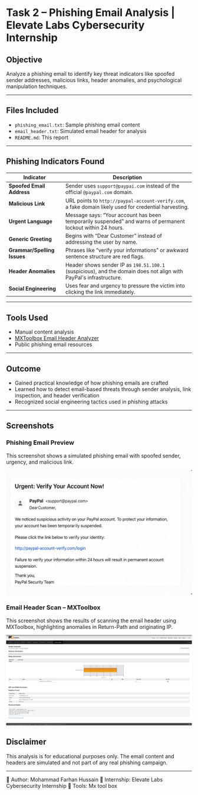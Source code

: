 # Task 2 – Phishing Email Analysis | Elevate Labs Cybersecurity Internship

##  Objective
Analyze a phishing email to identify key threat indicators like spoofed sender addresses, malicious links, header anomalies, and psychological manipulation techniques.

---

##  Files Included
- `phishing_email.txt`: Sample phishing email content
- `email_header.txt`: Simulated email header for analysis
- `README.md`: This report

---

##  Phishing Indicators Found

| Indicator | Description |
|----------|-------------|
|  **Spoofed Email Address** | Sender uses `support@paypai.com` instead of the official `@paypal.com` domain. |
|  **Malicious Link** | URL points to `http://paypal-account-verify.com`, a fake domain likely used for credential harvesting. |
|  **Urgent Language** | Message says: “Your account has been temporarily suspended” and warns of permanent lockout within 24 hours. |
|  **Generic Greeting** | Begins with “Dear Customer” instead of addressing the user by name. |
|  **Grammar/Spelling Issues** | Phrases like “verify your informations” or awkward sentence structure are red flags. |
|  **Header Anomalies** | Header shows sender IP as `198.51.100.1` (suspicious), and the domain does not align with PayPal's infrastructure. |
|  **Social Engineering** | Uses fear and urgency to pressure the victim into clicking the link immediately. |

---

##  Tools Used
- Manual content analysis
- [MXToolbox Email Header Analyzer](https://mxtoolbox.com/EmailHeaders.aspx)
- Public phishing email resources

---

##  Outcome
- Gained practical knowledge of how phishing emails are crafted
- Learned how to detect email-based threats through sender analysis, link inspection, and header verification
- Recognized social engineering tactics used in phishing attacks

---

## Screenshots

###  Phishing Email Preview
This screenshot shows a simulated phishing email with spoofed sender, urgency, and malicious link.

![Phishing Email Preview](phishing_email_preview.png)

###  Email Header Scan – MXToolbox
This screenshot shows the results of scanning the email header using MXToolbox, highlighting anomalies in Return-Path and originating IP.

![MXToolbox Header Scan](mxtoolbox_analysis.png)


## Disclaimer
This analysis is for educational purposes only. The email content and headers are simulated and not part of any real phishing campaign.

---

🔹 Author: Mohammad Farhan Hussain
🔹 Internship: Elevate Labs Cybersecurity Internship
🔹 Tools: Mx tool box


